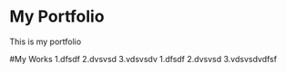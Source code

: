 # My Portfolio
This is my portfolio

#My Works
    1.dfsdf
    2.dvsvsd
    3.vdsvsdv
    1.dfsdf
    2.dvsvsd
    3.vdsvsdvdfsf